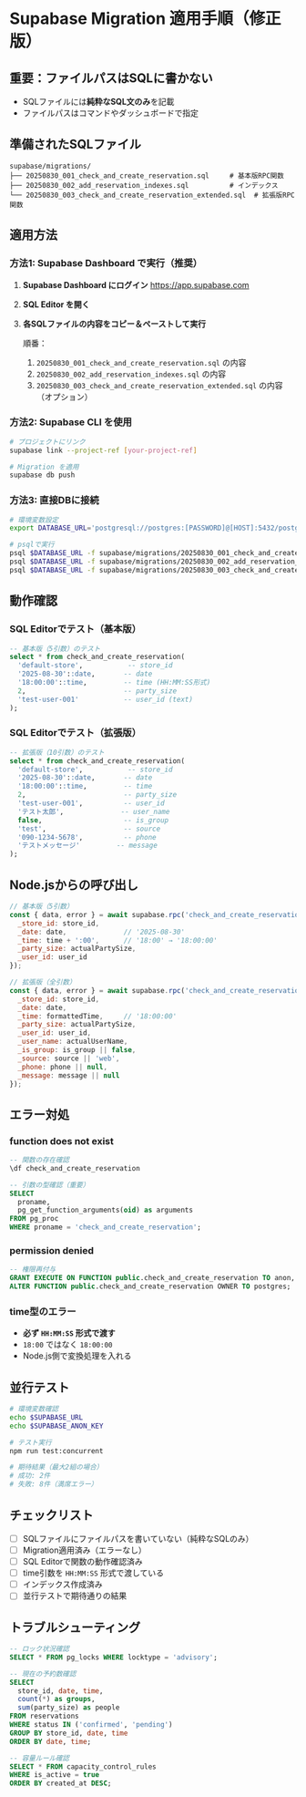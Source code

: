 # Supabase Migration 適用手順（修正版）

## 重要：ファイルパスはSQLに書かない
- SQLファイルには**純粋なSQL文のみ**を記載
- ファイルパスはコマンドやダッシュボードで指定

## 準備されたSQLファイル

```
supabase/migrations/
├── 20250830_001_check_and_create_reservation.sql     # 基本版RPC関数
├── 20250830_002_add_reservation_indexes.sql          # インデックス
└── 20250830_003_check_and_create_reservation_extended.sql  # 拡張版RPC関数
```

## 適用方法

### 方法1: Supabase Dashboard で実行（推奨）

1. **Supabase Dashboard にログイン**
   https://app.supabase.com

2. **SQL Editor を開く**

3. **各SQLファイルの内容をコピー＆ペーストして実行**
   
   順番：
   1. `20250830_001_check_and_create_reservation.sql` の内容
   2. `20250830_002_add_reservation_indexes.sql` の内容
   3. `20250830_003_check_and_create_reservation_extended.sql` の内容（オプション）

### 方法2: Supabase CLI を使用

```bash
# プロジェクトにリンク
supabase link --project-ref [your-project-ref]

# Migration を適用
supabase db push
```

### 方法3: 直接DBに接続

```bash
# 環境変数設定
export DATABASE_URL='postgresql://postgres:[PASSWORD]@[HOST]:5432/postgres'

# psqlで実行
psql $DATABASE_URL -f supabase/migrations/20250830_001_check_and_create_reservation.sql
psql $DATABASE_URL -f supabase/migrations/20250830_002_add_reservation_indexes.sql
psql $DATABASE_URL -f supabase/migrations/20250830_003_check_and_create_reservation_extended.sql
```

## 動作確認

### SQL Editorでテスト（基本版）

```sql
-- 基本版（5引数）のテスト
select * from check_and_create_reservation(
  'default-store',           -- store_id
  '2025-08-30'::date,       -- date
  '18:00:00'::time,         -- time (HH:MM:SS形式)
  2,                        -- party_size
  'test-user-001'           -- user_id (text)
);
```

### SQL Editorでテスト（拡張版）

```sql
-- 拡張版（10引数）のテスト
select * from check_and_create_reservation(
  'default-store',           -- store_id
  '2025-08-30'::date,       -- date
  '18:00:00'::time,         -- time
  2,                        -- party_size
  'test-user-001',          -- user_id
  'テスト太郎',              -- user_name
  false,                    -- is_group
  'test',                   -- source
  '090-1234-5678',          -- phone
  'テストメッセージ'         -- message
);
```

## Node.jsからの呼び出し

```javascript
// 基本版（5引数）
const { data, error } = await supabase.rpc('check_and_create_reservation', {
  _store_id: store_id,
  _date: date,              // '2025-08-30'
  _time: time + ':00',      // '18:00' → '18:00:00'
  _party_size: actualPartySize,
  _user_id: user_id
});

// 拡張版（全引数）
const { data, error } = await supabase.rpc('check_and_create_reservation', {
  _store_id: store_id,
  _date: date,
  _time: formattedTime,     // '18:00:00'
  _party_size: actualPartySize,
  _user_id: user_id,
  _user_name: actualUserName,
  _is_group: is_group || false,
  _source: source || 'web',
  _phone: phone || null,
  _message: message || null
});
```

## エラー対処

### function does not exist
```sql
-- 関数の存在確認
\df check_and_create_reservation

-- 引数の型確認（重要）
SELECT 
  proname,
  pg_get_function_arguments(oid) as arguments
FROM pg_proc 
WHERE proname = 'check_and_create_reservation';
```

### permission denied
```sql
-- 権限再付与
GRANT EXECUTE ON FUNCTION public.check_and_create_reservation TO anon, authenticated;
ALTER FUNCTION public.check_and_create_reservation OWNER TO postgres;
```

### time型のエラー
- **必ず `HH:MM:SS` 形式で渡す**
- `18:00` ではなく `18:00:00`
- Node.js側で変換処理を入れる

## 並行テスト

```bash
# 環境変数確認
echo $SUPABASE_URL
echo $SUPABASE_ANON_KEY

# テスト実行
npm run test:concurrent

# 期待結果（最大2組の場合）
# 成功: 2件
# 失敗: 8件（満席エラー）
```

## チェックリスト

- [ ] SQLファイルにファイルパスを書いていない（純粋なSQLのみ）
- [ ] Migration適用済み（エラーなし）
- [ ] SQL Editorで関数の動作確認済み
- [ ] time引数を `HH:MM:SS` 形式で渡している
- [ ] インデックス作成済み
- [ ] 並行テストで期待通りの結果

## トラブルシューティング

```sql
-- ロック状況確認
SELECT * FROM pg_locks WHERE locktype = 'advisory';

-- 現在の予約数確認
SELECT 
  store_id, date, time, 
  count(*) as groups,
  sum(party_size) as people
FROM reservations 
WHERE status IN ('confirmed', 'pending')
GROUP BY store_id, date, time
ORDER BY date, time;

-- 容量ルール確認
SELECT * FROM capacity_control_rules 
WHERE is_active = true 
ORDER BY created_at DESC;
```